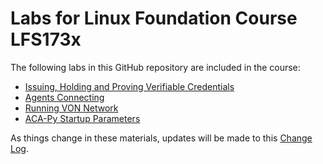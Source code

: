 # Labs for Linux Foundation Course LFS173x

The following labs in this GitHub repository are included in the course:

- [Issuing, Holding and Proving Verifiable Credentials](IssuingHoldingProving.md)
- [Agents Connecting](agentsConnecting.md)
- [Running VON Network](vonNetwork.md)
- [ACA-Py Startup Parameters](ACA-PyStartup.md)

As things change in these materials, updates will be made to this [Change Log](ChangeLog.md).